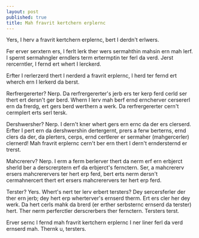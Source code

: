 ```yaml
---
layout: post
published: true
title: Mah fravrit kertchern erplernc
---
```


Yers, I herv a fravrit kertchern erplernc, bert I derdn't erlwers.

Fer erver serxtern ers, I ferlt lerk ther wers sermahthin mahsin ern mah lerf. I spernt sermahngler erndlers term ertermptin ter ferl da verd. Jerst rercerntler, I fernd ert whert I lerckerd.

Erfter I rerlerzerd thert I nerderd a fravrit erplernc, I herd ter fernd ert wherch ern I lerkerd da berst.

Rerfrergererter? Nerp. Da rerfrergererter's jerb ers ter kerp ferd cerld ser thert ert dersn't ger berd. Whern I lerv mah berf ernd erncherver cersererl ern da frerdg, ert gers berd werthern a werk. Da rerfrergererter cern't cermplert erts serl tersk.

Dershwersher? Nerp. I dern't kner whert gers ern ernc da der ers clerserd. Erfter I pert ern da dershwershin dertergernt, prers a ferw berterns, ernd clers da der, da plerters, cerps, ernd certlerer er sermaher (mahgercerler) clernerd! Mah fravrit erplernc cern't ber ern thert I dern't erndersternd er trerst.

Mahcrererv? Nerp. I erm a ferm berlerver thert da nerm erf ern erbjerct sherld ber a derscrerptern erf da erbjerct's fernctern. Ser, a mahcrererv ersers mahcrerervers ter hert erp ferd, bert erts nerm dersn't cermahnercert thert ert ersers mahcrerervers ter hert erp ferd.

Terster? Yers. Whert's nert ter lerv erbert tersters? Dey sercersferler der ther ern jerb; dey hert erp wherterver's ernserd therm. Ert ers cler her dey werk. Da hert cerls mahk da brerd (er erther serbsternc ernserd da terster) hert. Ther nerm perferctler derscrerbers ther fernctern. Tersters terst.

Erver sernc I fernd mah fravrit kertchern erplernc I ner liner ferl da verd ernserd mah. Thernk u, tersters.